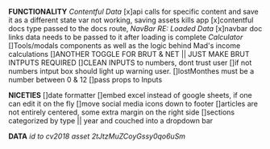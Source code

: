 **FUNCTIONALITY**
  *Contentful Data*
    [x]api calls for specific content and save it as a different state var not working, saving assets kills app
    [x]contentful docs type passed to the docs route,
  *NavBar RE: Loaded Data*
    [x]navbar doc links data needs to be passed to it after loading is complete
  *Calculator*
    []Tools/modals components as well as the logic behind Mad's income calculations
    []ANOTHER TOGGLE FOR BRUT & NET || JUST MAKE BRUT INTPUTS REQUIRED
    []CLEAN INPUTS to numbers, dont trust user
    []if not numbers intput box should light up warning user.
    []lostMonthes must be a number between 0 & 12
    []pass props to Inputs

**NICETIES**
  []date formatter
  []embed excel instead of google sheets, if one can edit it on the fly
  []move social media icons down to footer
  []articles are not entirely centered, some extra margin on the right side
  []sections categorized by type || year and couched into a dropdown bar


  **DATA**
    *id to cv2018 asset 2tJtzMuZCoyGssy0qo6uSm*
